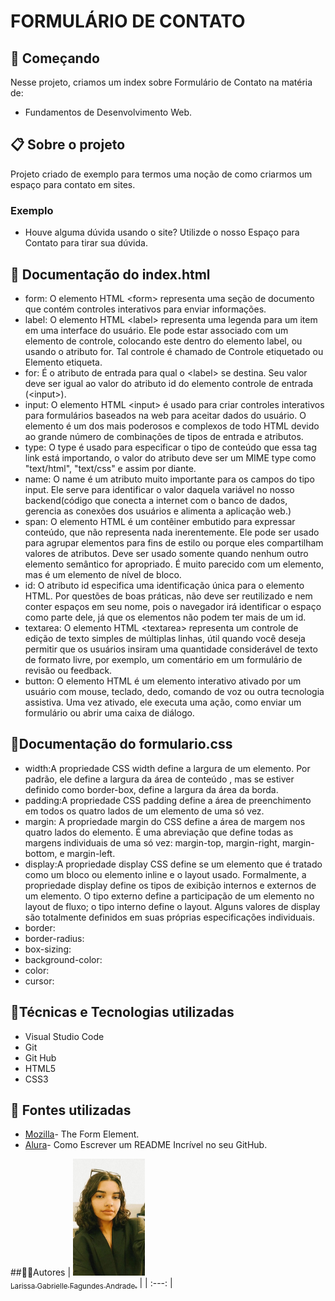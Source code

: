 # FORMULÁRIO DE CONTATO

## 🚀 Começando
Nesse projeto, criamos um index sobre Formulário de Contato na matéria de:
* Fundamentos de Desenvolvimento Web.

## 📋 Sobre o projeto
Projeto criado de exemplo para termos uma noção de como criarmos um espaço para contato em sites.
###  Exemplo
* Houve alguma dúvida usando o site? Utilizde o nosso Espaço para Contato para tirar sua dúvida.

## 📁 Documentação do index.html 
* form: O elemento HTML &lt;form&gt; representa uma seção de documento que contém controles interativos para enviar informações.
* label: O elemento HTML &lt;label&gt; representa uma legenda para um item em uma interface do usuário. Ele pode estar associado com um elemento de controle, colocando este dentro do elemento label, ou usando o atributo for. Tal controle é chamado de Controle etiquetado ou Elemento etiqueta.
* for:  É o atributo de entrada para qual o &lt;label&gt; se destina. Seu valor deve ser igual ao valor do atributo id do elemento controle de entrada (&lt;input&gt;).
* input: O elemento HTML &lt;input&gt; é usado para criar controles interativos para formulários baseados na web para aceitar dados do usuário. O elemento é um dos mais poderosos e complexos de todo HTML devido ao grande número de combinações de tipos de entrada e atributos.
* type: O type é usado para especificar o tipo de conteúdo que essa tag link está importando, o valor do atributo deve ser um MIME type como "text/html", "text/css" e assim por diante.
* name: O name é um atributo muito importante para os campos do tipo input. Ele serve para identificar o valor daquela variável no nosso backend(código que conecta a internet com o banco de dados, gerencia as conexões dos usuários e alimenta a aplicação web.)
* span: O elemento HTML é um contêiner embutido para expressar conteúdo, que não representa nada inerentemente. Ele pode ser usado para agrupar elementos para fins de estilo ou porque eles compartilham valores de atributos. Deve ser usado somente quando nenhum outro elemento semântico for apropriado. É muito parecido com um elemento, mas é um elemento de nível de bloco.
* id: O atributo id especifica uma identificação única para o elemento HTML. Por questões de boas práticas, não deve ser reutilizado e nem conter espaços em seu nome, pois o navegador irá identificar o espaço como parte dele, já que os elementos não podem ter mais de um id.
* textarea: O elemento HTML &lt;textarea&gt; representa um controle de edição de texto simples de múltiplas linhas, útil quando você deseja permitir que os usuários insiram uma quantidade considerável de texto de formato livre, por exemplo, um comentário em um formulário de revisão ou feedback.
* button: O elemento HTML é um elemento interativo ativado por um usuário com mouse, teclado, dedo, comando de voz ou outra tecnologia assistiva. Uma vez ativado, ele executa uma ação, como enviar um formulário ou abrir uma caixa de diálogo.

##  📁Documentação do formulario.css
* width:A propriedade CSS width define a largura de um elemento. Por padrão, ele define a largura da área de conteúdo , mas se estiver definido como border-box, define a largura da área da borda.
* padding:A propriedade CSS padding define a área de preenchimento em todos os quatro lados de um elemento de uma só vez.
* margin: A propriedade margin do CSS define a área de margem nos quatro lados do elemento. É uma abreviação que define todas as margens individuais de uma só vez: margin-top, margin-right, margin-bottom, e margin-left.
* display:A propriedade display CSS define se um elemento que é tratado como um bloco ou elemento inline e o layout usado. Formalmente, a propriedade display define os tipos de exibição internos e externos de um elemento. O tipo externo define a participação de um elemento no layout de fluxo; o tipo interno define o layout. Alguns valores de display são totalmente definidos em suas próprias especificações individuais.
* border:
* border-radius:
* box-sizing:
* background-color:
* color:
* cursor:


## 🔨Técnicas e Tecnologias utilizadas
* Visual Studio Code 
* Git
* Git Hub
* HTML5
* CSS3

## 🚧 Fontes utilizadas
* [Mozilla](https://developer.mozilla.org/en-US/docs/Web/HTML/Element/form)- The Form Element.
* [Alura](https://www.alura.com.br/artigos/escrever-bom-readme)- Como Escrever um README Incrível no seu GitHub.

##✍🏻Autores
| [<img loading="eu.jpeg" src="eu.jpeg" width=115><br><sub>Larissa Gabrielle Fagundes Andrade.</sub>](https://github.com/gabriellefagundes) |
| :---: |